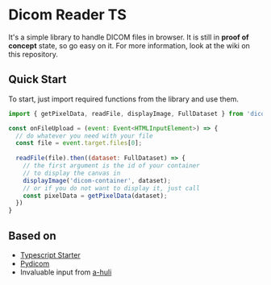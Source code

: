 # Dicom Reader TS

It's a simple library to handle DICOM files in browser. It is still in **proof of concept** state, so go easy on it. For more information, look at the wiki on this repository.

## Quick Start

To start, just import required functions from the library and use them.

```javascript
import { getPixelData, readFile, displayImage, FullDataset } from 'dicom-reader-ts';

const onFileUpload = (event: Event<HTMLInputElement>) => {
  // do whatever you need with your file
  const file = event.target.files[0];
  
  readFile(file).then((dataset: FullDataset) => {
    // the first argument is the id of your container
    // to display the canvas in
    displayImage('dicom-container', dataset);
    // or if you do not want to display it, just call
    const pixelData = getPixelData(dataset);
  })
}
```


## Based on

  - [Typescript Starter](https://github.com/bitjson/typescript-starter)
  - [Pydicom](https://pydicom.github.io/)
  - Invaluable input from [a-huli](https://github.com/bitjson/typescript-starter)
